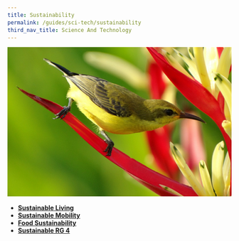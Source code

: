 ```yaml
---
title: Sustainability
permalink: /guides/sci-tech/sustainability
third_nav_title: Science And Technology
---
```

<img src="/images/category/life-science.jpg" alt="life sciences banner" style="width:800px;" />

- [**Sustainable Living**](/guides/sci-tech/sustainability/sustainable-living)
- [**Sustainable Mobility**](/guides/sci-tech/sustainability/sustain-mobility)
- [**Food Sustainability**](/guides/sci-tech/sustainability/food)
- [**Sustainable RG 4**](/guides/science-technology/physical-sciences/air-pollution)